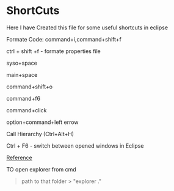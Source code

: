 # ShortCuts

Here I have Created this file for some useful shortcuts in eclipse

Formate Code: command+i,command+shift+f

ctrl + shift +f - formate properties file

syso+space

main+space

command+shift+o

command+f6

command+click

option+command+left errow

Call Hierarchy (Ctrl+Alt+H) 

Ctrl + F6 - switch between opened windows in Eclipse

[Reference](https://dzone.com/articles/effective-eclipse-shortcut-key)

TO open explorer from cmd

> path to that folder > "explorer ."
